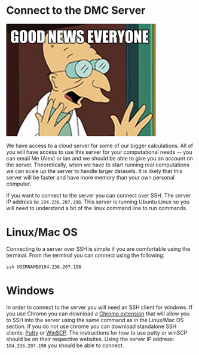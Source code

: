 Connect to the DMC Server
=========================
![goodnews](pics/goodnews.png)

We have access to a cloud server for some of our bigger calculations.  All of you will have access to use this server for your computational needs -- you can email Me (Alex) or Ian and we should be able to give you an account on the server.  Theoretically, when we have to start running real computations we can scale up the server to handle larger datasets.  It is likely that this server will be faster and have more memory than your own personal computer.  

If you want to connect to the server you can connect over SSH.  The server IP address is: `104.236.207.198`.  This server is running Ubuntu Linux so you will need to understand a bit of the linux command line to run commands.

Linux/Mac OS
============
Connecting to a server over SSH is simple if you are comfortable using the terminal.  From the terminal you can connect using the following:

```
ssh USERNAME@104.236.207.198
```

Windows
=======
In order to connect to the server you will need an SSH client for windows.  If you use Chrome you can download a [Chrome extension](https://chrome.google.com/webstore/detail/secure-shell/pnhechapfaindjhompbnflcldabbghjo?hl=en) that will allow you to SSH into the server using the same command as in the Linux/Mac OS section.  If you do not use chrome you can download standalone SSH clients: [Putty](http://www.putty.org) or [WinSCP](http://www.winscp.net).  The instructions for how to use putty or winSCP should be on their respective websites.  Using the server IP address: `104.236.207.198` you should be able to connect.